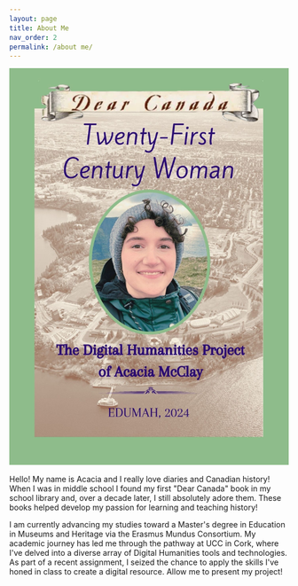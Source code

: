 ```yaml
---
layout: page
title: About Me
nav_order: 2
permalink: /about me/
---
```

<style>
 a:link {
  color: mediumSeaGreen;
  background-color: transparent;
  text-decoration: none;
}
  a:visited {
  color: darkSeaGreen;
  background-color: transparent;
  text-decoration: none;
}
a:hover {
  color: darkSeaGreen;
  background-color: transparent;
  text-decoration: underline;
}
a:active {
  color: red;
  background-color: transparent;
  text-decoration: underline;
}
</style> 
<img src="/images/Twenty-First Century Woman.jpg"> 

Hello! My name is Acacia and I really love diaries and Canadian history! When I was in middle school I found my first "Dear Canada" book in my school library and, over a decade later, I still absolutely adore them. These books helped develop my passion for learning and teaching history! 

I am currently advancing my studies toward a Master's degree in Education in Museums and Heritage via the Erasmus Mundus Consortium. My academic journey has led me through the pathway at UCC in Cork, where I've delved into a diverse array of Digital Humanities tools and technologies. As part of a recent assignment, I seized the chance to apply the skills I've honed in class to create a digital resource. Allow me to present my project!
